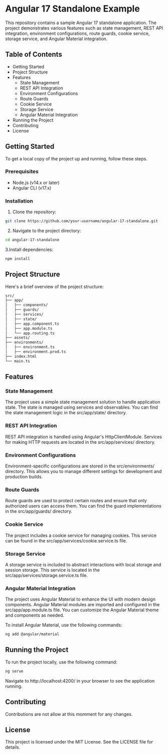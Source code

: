 # Angular 17 Standalone Example
This repository contains a sample Angular 17 standalone application. The project demonstrates various features such as state management, REST API integration, environment configurations, route guards, cookie service, storage service, and Angular Material integration.

## Table of Contents
- Getting Started
- Project Structure
- Features
  - State Management
  - REST API Integration
  - Environment Configurations
  - Route Guards
  - Cookie Service
  - Storage Service
  - Angular Material Integration
- Running the Project
- Contributing
- License

## Getting Started
To get a local copy of the project up and running, follow these steps.

### Prerequisites
- Node.js (v14.x or later)
- Angular CLI (v17.x)

### Installation
1. Clone the repository:
```sh
git clone https://github.com/your-username/angular-17-standalone.git
```

2. Navigate to the project directory:
```sh
cd angular-17-standalone
```

3.Install dependencies:
```sh
npm install
```

## Project Structure
Here's a brief overview of the project structure:

```sh
src/
├── app/
│   ├── components/
│   ├── guards/
│   ├── services/
│   ├── state/
│   ├── app.component.ts
│   ├── app.module.ts
│   └── app.routing.ts
├── assets/
├── environments/
│   ├── environment.ts
│   ├── environment.prod.ts
├── index.html
└── main.ts
```

## Features
### State Management
The project uses a simple state management solution to handle application state. The state is managed using services and observables. You can find the state management logic in the src/app/state/ directory.

### REST API Integration
REST API integration is handled using Angular's HttpClientModule. Services for making HTTP requests are located in the src/app/services/ directory.

### Environment Configurations
Environment-specific configurations are stored in the src/environments/ directory. This allows you to manage different settings for development and production builds.

### Route Guards
Route guards are used to protect certain routes and ensure that only authorized users can access them. You can find the guard implementations in the src/app/guards/ directory.

### Cookie Service
The project includes a cookie service for managing cookies. This service can be found in the src/app/services/cookie.service.ts file.

### Storage Service
A storage service is included to abstract interactions with local storage and session storage. This service is located in the src/app/services/storage.service.ts file.

### Angular Material Integration
The project uses Angular Material to enhance the UI with modern design components. Angular Material modules are imported and configured in the src/app/app.module.ts file. You can customize the Angular Material theme and components as needed.

To install Angular Material, use the following commands:

```sh
ng add @angular/material
```

## Running the Project
To run the project locally, use the following command:

```sh
ng serve
```
Navigate to http://localhost:4200/ in your browser to see the application running.

## Contributing
Contributions are not allow at this momment for any changes.

## License
This project is licensed under the MIT License. See the LICENSE file for details.
